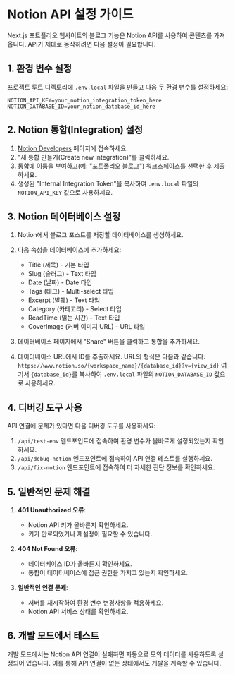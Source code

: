 # Notion API 설정 가이드

Next.js 포트폴리오 웹사이트의 블로그 기능은 Notion API를 사용하여 콘텐츠를 가져옵니다. API가 제대로 동작하려면 다음 설정이 필요합니다.

## 1. 환경 변수 설정

프로젝트 루트 디렉토리에 `.env.local` 파일을 만들고 다음 두 환경 변수를 설정하세요:

```
NOTION_API_KEY=your_notion_integration_token_here
NOTION_DATABASE_ID=your_notion_database_id_here
```

## 2. Notion 통합(Integration) 설정

1. [Notion Developers](https://www.notion.so/my-integrations) 페이지에 접속하세요.
2. "새 통합 만들기(Create new integration)"를 클릭하세요.
3. 통합에 이름을 부여하고(예: "포트폴리오 블로그") 워크스페이스를 선택한 후 제출하세요.
4. 생성된 "Internal Integration Token"을 복사하여 `.env.local` 파일의 `NOTION_API_KEY` 값으로 사용하세요.

## 3. Notion 데이터베이스 설정

1. Notion에서 블로그 포스트를 저장할 데이터베이스를 생성하세요.
2. 다음 속성을 데이터베이스에 추가하세요:
   - Title (제목) - 기본 타입
   - Slug (슬러그) - Text 타입
   - Date (날짜) - Date 타입
   - Tags (태그) - Multi-select 타입
   - Excerpt (발췌) - Text 타입
   - Category (카테고리) - Select 타입
   - ReadTime (읽는 시간) - Text 타입
   - CoverImage (커버 이미지 URL) - URL 타입

3. 데이터베이스 페이지에서 "Share" 버튼을 클릭하고 통합을 추가하세요.
4. 데이터베이스 URL에서 ID를 추출하세요. URL의 형식은 다음과 같습니다:
   `https://www.notion.so/{workspace_name}/{database_id}?v={view_id}`
   여기서 `{database_id}`를 복사하여 `.env.local` 파일의 `NOTION_DATABASE_ID` 값으로 사용하세요.

## 4. 디버깅 도구 사용

API 연결에 문제가 있다면 다음 디버깅 도구를 사용하세요:

1. `/api/test-env` 엔드포인트에 접속하여 환경 변수가 올바르게 설정되었는지 확인하세요.
2. `/api/debug-notion` 엔드포인트에 접속하여 API 연결 테스트를 실행하세요.
3. `/api/fix-notion` 엔드포인트에 접속하여 더 자세한 진단 정보를 확인하세요.

## 5. 일반적인 문제 해결

1. **401 Unauthorized 오류**:
   - Notion API 키가 올바른지 확인하세요.
   - 키가 만료되었거나 재설정이 필요할 수 있습니다.

2. **404 Not Found 오류**:
   - 데이터베이스 ID가 올바른지 확인하세요.
   - 통합이 데이터베이스에 접근 권한을 가지고 있는지 확인하세요.

3. **일반적인 연결 문제**:
   - 서버를 재시작하여 환경 변수 변경사항을 적용하세요.
   - Notion API 서비스 상태를 확인하세요.

## 6. 개발 모드에서 테스트

개발 모드에서는 Notion API 연결이 실패하면 자동으로 모의 데이터를 사용하도록 설정되어 있습니다. 이를 통해 API 연결이 없는 상태에서도 개발을 계속할 수 있습니다. 